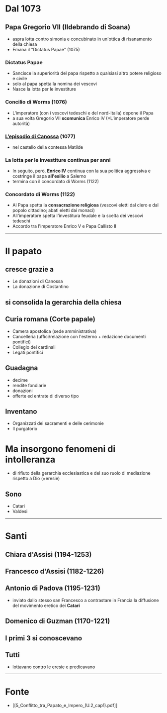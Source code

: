 # Dal 1073
## Papa Gregorio VII (Ildebrando di Soana)
- aspra lotta contro simonia e concubinato in un'ottica di risanamento della chiesa
- Emana il "Dictatus Papae" (1075)
### Dictatus Papae
- Sancisce la superiorità del papa rispetto a qualsiasi altro potere religioso e civile
- solo al papa spetta la nomina dei vescovi
- Nasce la lotta per le investiture
### Concilio di Worms (1076)
- L'imperatore (con i vescovi tedeschi e del nord-Italia) depone il Papa
- a sua volta Gregorio VII **scomunica** Enrico IV (=L'imperatore perde autorità)
### [L’episodio di Canossa](https://www.youtube.com/watch?v=VyPhQAvhlYE&feature=youtu.be) (1077)
- nel castello della contessa Matilde
### La lotta per le investiture continua per anni
- In seguito, però, **Enrico IV** continua con la sua politica aggressiva e costringe il papa **all'esilio** a Salerno
- termina con il concordato di Worms (1122)
### Concordato di Worms (1122)
- Al Papa spetta la **consacrazione religiosa** (vescovi eletti dal clero e dal popolo cittadino; abati eletti dai monaci)
- All'imperatore spetta l'investitura feudale e la scelta dei vescovi tedeschi
- Accordo tra l'imperatore Enrico V e Papa Callisto II
---
# Il papato
## cresce grazie a
- Le donazioni di Canossa
- La donazione di Costantino
## si consolida la gerarchia della chiesa

## Curia romana (Corte papale)
- Camera apostolica (sede amministrativa)
- Cancelleria (uffici/relazione con l'esterno + redazione documenti pontifici)
- Collegio dei cardinali
- Legati pontifici
## Guadagna
- decime
- rendite fondiarie
- donazioni
- offerte ed entrate di diverso tipo
## Inventano
- Organizzati dei sacramenti e delle cerimonie
- Il purgatorio
# Ma insorgono fenomeni di intolleranza
- di rifiuto della gerarchia ecclesiastica e del suo ruolo di mediazione rispetto a Dio (=eresie)
## Sono
- Catari
- Valdesi
---
# Santi
## Chiara d'Assisi (1194-1253)
## Francesco d'Assisi (1182-1226)
## Antonio di Padova (1195-1231)
- inviato dallo stesso san Francesco a contrastare in Francia la diffusione del movimento eretico dei **Catari**
## Domenico di Guzman (1170-1221)

## I primi 3 si conoscevano
## Tutti
- lottavano contro le eresie e predicavano
---
# Fonte
- [[5_Conflitto_tra_Papato_e_Impero_(U.2_cap1).pdf]]